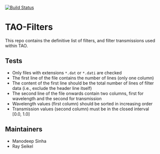 [![Build Status](https://travis-ci.com/manodeep/TAO-Filters.svg?branch=master)](https://travis-ci.com/manodeep/TAO-Filters)


TAO-Filters
===========

This repo contains the definitive list of filters, and filter transmissions
used within TAO. 

Tests
------

- Only files with extensions ``*.dat`` or ``*.dati`` are checked
- The first line of the file contains the number of lines (only one column)
- The content of the first line should be the total number of lines of filter data (i.e., exclude the header line itself)
- The second line of the file onwards contain two columns, first for wavelength
  and the second for transmission
- Wavelength values (first column) should be sorted in increasing order
- Transmission values (second column) must be in the closed interval [0.0, 1.0]

Maintainers
------------

- Manodeep Sinha 
- Ray Seikel

